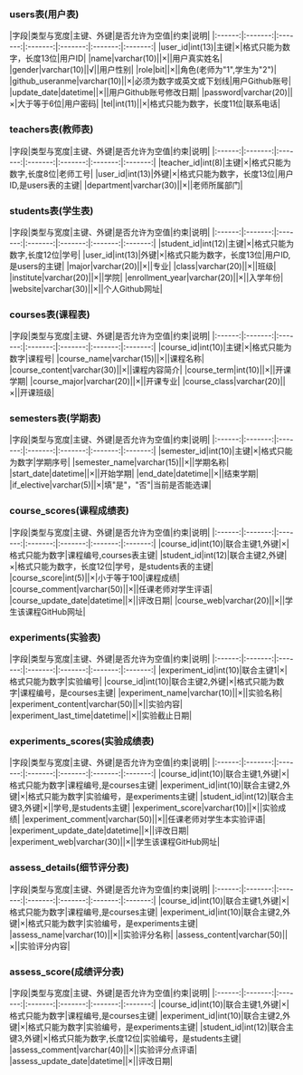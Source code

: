 ### users表(用户表)
|字段|类型与宽度|主键、外键|是否允许为空值|约束|说明|
|:------:|:-------:|:-------:|:-------:|:-------:|:-------:|:-------:|
|user_id|int(13)|主键|×|格式只能为数字，长度13位|用户ID|
|name|varchar(10)||×||用户真实姓名|
|gender|varchar(10)||√||用户性别|
|role|bit||×||角色(老师为"1",学生为"2")|
|github_useranme|varchar(10)||×|必须为数字或英文或下划线|用户Github账号|
|update_date|datetime||×||用户Github账号修改日期|
|password|varchar(20)||×|大于等于6位|用户密码|
|tel|int(11)||×|格式只能为数字，长度11位|联系电话|


### teachers表(教师表)
|字段|类型与宽度|主键、外键|是否允许为空值|约束|说明|
|:------:|:-------:|:-------:|:-------:|:-------:|:-------:|:-------:|
|teacher_id|int(8)|主键|×|格式只能为数字,长度8位|老师工号|
|user_id|int(13)|外键|×|格式只能为数字，长度13位|用户ID,是users表的主键|
|department|varchar(30)||×||老师所属部门|


### students表(学生表)
|字段|类型与宽度|主键、外键|是否允许为空值|约束|说明|
|:------:|:-------:|:-------:|:-------:|:-------:|:-------:|:-------:|
|student_id|int(12)|主键|×|格式只能为数字,长度12位|学号|
|user_id|int(13)|外键|×|格式只能为数字，长度13位|用户ID,是users的主键|
|major|varchar(20)||×||专业|
|class|varchar(20)||×||班级|
|institute|varchar(20)||×||学院|
|enrollment_year|varchar(20)||×||入学年份|
|website|varchar(30)||×||个人Github网址|


### courses表(课程表)
|字段|类型与宽度|主键、外键|是否允许为空值|约束|说明|
|:------:|:-------:|:-------:|:-------:|:-------:|:-------:|:-------:|
|course_id|int(10)|主键|×|格式只能为数字|课程号|
|course_name|varchar(15)||×||课程名称|
|course_content|varchar(30)||×||课程内容简介|
|course_term|int(10)||×||开课学期|
|course_major|varchar(20)||×||开课专业|
|course_class|varchar(20)||×||开课班级|


### semesters表(学期表)
|字段|类型与宽度|主键、外键|是否允许为空值|约束|说明|
|:------:|:-------:|:-------:|:-------:|:-------:|:-------:|:-------:|
|semester_id|int(10)|主键|×|格式只能为数字|学期序号|
|semester_name|varchar(15)||×||学期名称|
|start_date|datetime||×||开始学期|
|end_date|datetime||×||结束学期|
|if_elective|varchar(5)||×|填"是"，"否"|当前是否能选课|


### course_scores(课程成绩表)
|字段|类型与宽度|主键、外键|是否允许为空值|约束|说明|
|:------:|:-------:|:-------:|:-------:|:-------:|:-------:|:-------:|
|course_id|int(10)|联合主键1,外键|×|格式只能为数字|课程编号,courses表主键|
|student_id|int(12)|联合主键2,外键|×|格式只能为数字，长度12位|学号，是students表的主键|
|course_score|int(5)||×|小于等于100|课程成绩|
|course_comment|varchar(50)||×||任课老师对学生评语|
|course_update_date|datetime||×||评改日期|
|course_web|varchar(20)||×||学生该课程GitHub网址|

### experiments(实验表)
|字段|类型与宽度|主键、外键|是否允许为空值|约束|说明|
|:------:|:-------:|:-------:|:-------:|:-------:|:-------:|:-------:|
|experiment_id|int(10)|联合主键1|×|格式只能为数字|实验编号|
|course_id|int(10)|联合主键2,外键|×|格式只能为数字|课程编号，是courses主键|
|experiment_name|varchar(10)||×||实验名称|
|experiment_content|varchar(50)||×||实验内容|
|experiment_last_time|datetime||×||实验截止日期|

### experiments_scores(实验成绩表)
|字段|类型与宽度|主键、外键|是否允许为空值|约束|说明|
|:------:|:-------:|:-------:|:-------:|:-------:|:-------:|:-------:|
|course_id|int(10)|联合主键1,外键|×|格式只能为数字|课程编号,是courses主键|
|experiment_id|int(10)|联合主键2,外键|×|格式只能为数字|实验编号，是experiments主键|
|student_id|int(12)|联合主键3,外键|×||学号,是students主键|
|experiment_score|varchar(10)||×||实验成绩|
|experiment_comment|varchar(50)||×||任课老师对学生本实验评语|
|experiment_update_date|datetime||×||评改日期|
|experiment_web|varchar(30)||×||学生该课程GitHub网址|

### assess_details(细节评分表)
|字段|类型与宽度|主键、外键|是否允许为空值|约束|说明|
|:------:|:-------:|:-------:|:-------:|:-------:|:-------:|:-------:|
|course_id|int(10)|联合主键1,外键|×|格式只能为数字|课程编号,是courses主键|
|experiment_id|int(10)|联合主键2,外键|×|格式只能为数字|实验编号，是experiments主键|
|assess_name|varchar(10)||×||实验评分名称|
|assess_content|varchar(50)||×||实验评分内容|

### assess_score(成绩评分表)
|字段|类型与宽度|主键、外键|是否允许为空值|约束|说明|
|:------:|:-------:|:-------:|:-------:|:-------:|:-------:|:-------:|
|course_id|int(10)|联合主键1,外键|×|格式只能为数字|课程编号,是courses主键|
|experiment_id|int(10)|联合主键2,外键|×|格式只能为数字|实验编号，是experiments主键|
|student_id|int(12)|联合主键3,外键|×|格式只能为数字,长度12位|实验编号，是students主键|
|assess_comment|varchar(40)||×||实验评分点评语|
|assess_update_date|datetime||×||评改日期|



